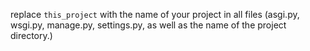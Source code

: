 replace `this_project` with the name of your project in all files (asgi.py, wsgi.py, manage.py, settings.py, as well as the name of the project directory.)